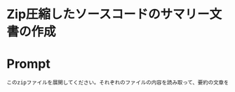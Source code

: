 # Zip圧縮したソースコードのサマリー文書の作成

# Prompt
```cmd
このzipファイルを展開してください。それぞれのファイルの内容を読み取って、要約の文章を作成してください。

```